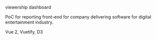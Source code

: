 viewership dashboard

PoC for reporting front-end for company delivering software for digital entertainment industry.

Vue 2, Vuetify, D3

